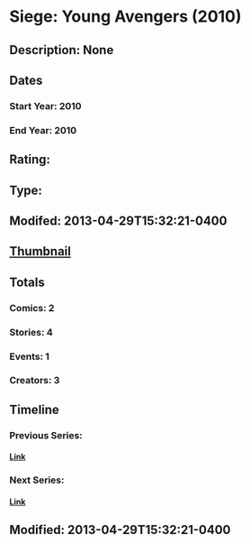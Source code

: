 # Siege: Young Avengers (2010)
## Description: None
## Dates
### Start Year: 2010
### End Year: 2010
## Rating: 
## Type: 
## Modifed: 2013-04-29T15:32:21-0400
## [Thumbnail](http://i.annihil.us/u/prod/marvel/i/mg/6/90/517eca66e7325.jpg)
## Totals
### Comics: 2
### Stories: 4
### Events: 1
### Creators: 3
## Timeline
### Previous Series: 
#### [Link]()
### Next Series: 
#### [Link]()
## Modified: 2013-04-29T15:32:21-0400